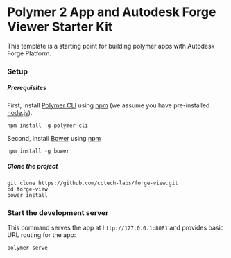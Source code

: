 # Polymer 2 App and Autodesk Forge Viewer Starter Kit

This template is a starting point for building polymer apps with Autodesk Forge Platform.


### Setup

##### Prerequisites

First, install [Polymer CLI](https://github.com/Polymer/polymer-cli) using
[npm](https://www.npmjs.com) (we assume you have pre-installed [node.js](https://nodejs.org)).

    npm install -g polymer-cli

Second, install [Bower](https://bower.io/) using [npm](https://www.npmjs.com)

    npm install -g bower

##### Clone the project

    git clone https://github.com/cctech-labs/forge-view.git
    cd forge-view
    bower install

### Start the development server

This command serves the app at `http://127.0.0.1:8081` and provides basic URL
routing for the app:

    polymer serve

